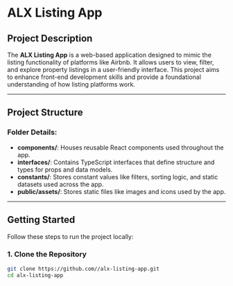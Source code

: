# ALX Listing App

## Project Description

The **ALX Listing App** is a web-based application designed to mimic the listing functionality of platforms like Airbnb. It allows users to view, filter, and explore property listings in a user-friendly interface. This project aims to enhance front-end development skills and provide a foundational understanding of how listing platforms work.

---

## Project Structure

### Folder Details:

- **components/**: Houses reusable React components used throughout the app.
- **interfaces/**: Contains TypeScript interfaces that define structure and types for props and data models.
- **constants/**: Stores constant values like filters, sorting logic, and static datasets used across the app.
- **public/assets/**: Stores static files like images and icons used by the app.

---

## Getting Started

Follow these steps to run the project locally:

### 1. Clone the Repository

```bash
git clone https://github.com//alx-listing-app.git
cd alx-listing-app
